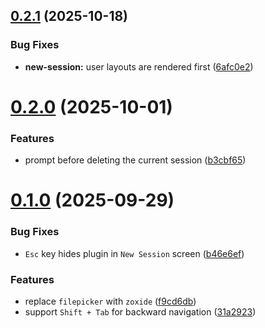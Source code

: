 ## [0.2.1](https://github.com/cristiand391/zj-session/compare/0.2.0...0.2.1) (2025-10-18)


### Bug Fixes

* **new-session:** user layouts are rendered first ([6afc0e2](https://github.com/cristiand391/zj-session/commit/6afc0e218b9fbb7f8eabf7d73e42f0cbd37712a7))



# [0.2.0](https://github.com/cristiand391/zj-session/compare/0.1.0...0.2.0) (2025-10-01)


### Features

* prompt before deleting the current session ([b3cbf65](https://github.com/cristiand391/zj-session/commit/b3cbf655b9af8700c502cc4c88bab4d276726c98))



# [0.1.0](https://github.com/cristiand391/zj-session/compare/b46e6ef9ae4219d008cdd2d04da76cd527aeb10e...0.1.0) (2025-09-29)


### Bug Fixes

* `Esc` key hides plugin in `New Session` screen ([b46e6ef](https://github.com/cristiand391/zj-session/commit/b46e6ef9ae4219d008cdd2d04da76cd527aeb10e))


### Features

* replace `filepicker` with `zoxide` ([f9cd6db](https://github.com/cristiand391/zj-session/commit/f9cd6db908bbfd9b901fec6dcbc2cf8dd736e0c9))
* support `Shift + Tab` for backward navigation ([31a2923](https://github.com/cristiand391/zj-session/commit/31a2923bb37a5b7f4ce0ce0c261995c35600a53f))



